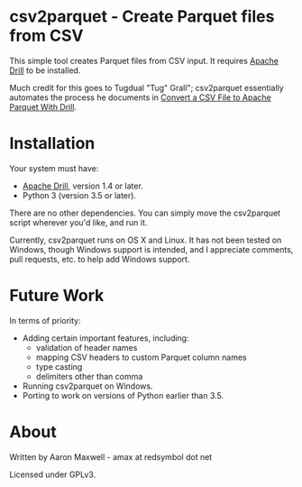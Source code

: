 # csv2parquet - Create Parquet files from CSV

This simple tool creates Parquet files from CSV input. It requires [Apache Drill](https://drill.apache.org) to be installed.

Much credit for this goes to Tugdual "Tug" Grall"; csv2parquet
essentially automates the process he documents in [Convert a CSV File
to Apache Parquet With
Drill](http://tgrall.github.io/blog/2015/08/17/convert-csv-file-to-apache-parquet-dot-dot-dot-with-drill/).

# Installation

Your system must have:

 * [Apache Drill](https://drill.apache.org), version 1.4 or later.
 * Python 3 (version 3.5 or later).

There are no other dependencies. You can simply move the csv2parquet script wherever you'd like, and run it.

Currently, csv2parquet runs on OS X and Linux. It has not been tested
on Windows, though Windows support is intended, and I appreciate
comments, pull requests, etc. to help add Windows support.

# Future Work

In terms of priority:

 * Adding certain important features, including:
   - validation of header names
   - mapping CSV headers to custom Parquet column names
   - type casting
   - delimiters other than comma
 * Running csv2parquet on Windows.
 * Porting to work on versions of Python earlier than 3.5.

# About

Written by Aaron Maxwell - amax at redsymbol dot net

Licensed under GPLv3.

